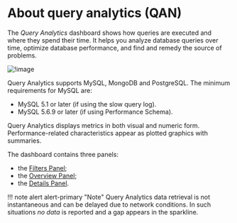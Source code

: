 # About query analytics (QAN)

The *Query Analytics* dashboard shows how queries are executed and where they spend their time.  It helps you analyze database queries over time, optimize database performance, and find and remedy the source of problems.

![!image](../../_images/PMM_Query_Analytics.jpg)

Query Analytics supports MySQL, MongoDB and PostgreSQL. The minimum requirements for MySQL are:

- MySQL 5.1 or later (if using the slow query log).
- MySQL 5.6.9 or later (if using Performance Schema).

Query Analytics displays metrics in both visual and numeric form. Performance-related characteristics appear as plotted graphics with summaries.

The dashboard contains three panels:

- the [Filters Panel](panels/filters.md);
- the [Overview Panel](panels/overview.md);
- the [Details Panel](panels/details.md).

!!! note alert alert-primary "Note"
    Query Analytics data retrieval is not instantaneous and can be delayed due to network conditions. In such situations *no data* is reported and a gap appears in the sparkline.
